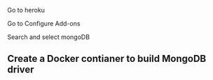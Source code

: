 Go to heroku

Go to Configure Add-ons

Search and select mongoDB


## Create a Docker contianer to build MongoDB driver
